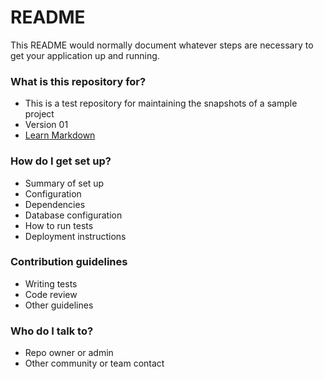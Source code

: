 # README #

This README would normally document whatever steps are necessary to get your application up and running.

### What is this repository for? ###

* This is a test repository for maintaining the snapshots of a sample project
* Version 01
* [Learn Markdown](https://bitbucket.org/tutorials/markdowndemo)

### How do I get set up? ###

* Summary of set up
* Configuration
* Dependencies
* Database configuration
* How to run tests
* Deployment instructions

### Contribution guidelines ###

* Writing tests
* Code review
* Other guidelines

### Who do I talk to? ###

* Repo owner or admin
* Other community or team contact